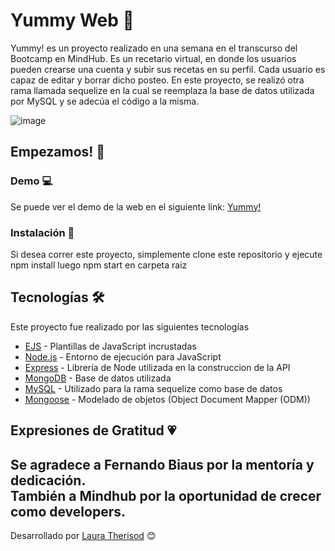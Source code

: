 # Yummy Web 🍳

Yummy! es un proyecto realizado en una semana en el transcurso del Bootcamp en MindHub. Es un recetario virtual, en donde los usuarios pueden crearse una cuenta y subir sus recetas en su perfil. Cada usuario es capaz de editar y borrar dicho posteo. En este proyecto, se realizó otra rama llamada sequelize en la cual se reemplaza la base de datos utilizada por MySQL y se adecúa el código a la misma.


![image](public/assets/yummy.gif)

## Empezamos! 🚀

### Demo 💻

Se puede ver el demo de la web en el siguiente link: [Yummy!](https://yummyarg.herokuapp.com/)

### Instalación 🔧

Si desea correr este proyecto, simplemente clone este repositorio  y ejecute 
npm install
luego
 npm start 
en carpeta raiz 

## Tecnologías 🛠️

Este proyecto fue realizado por las siguientes tecnologías

* [EJS](https://ejs.co/#docs) - Plantillas de JavaScript incrustadas
* [Node.js](https://nodejs.org/en/) - Entorno de ejecución para JavaScript
* [Express](https://expressjs.com/) - Librería de Node utilizada en la construccion de la API
* [MongoDB](https://www.mongodb.com/) - Base de datos utilizada
* [MySQL](https://www.mysql.com/) -  Utilizado para la rama sequelize como base de datos
* [Mongoose](https://mongoosejs.com/) - Modelado de objetos (Object Document Mapper (ODM))

## Expresiones de Gratitud 💗
Se agradece a Fernando Biaus por la mentoría y  dedicación. <br/>
También a Mindhub por la oportunidad de crecer como developers.
---
Desarrollado por  [Laura Therisod](https://github.com/ltherisod/) 😊
